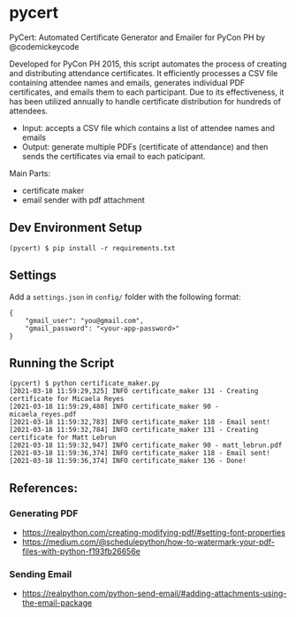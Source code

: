 pycert
======

PyCert: Automated Certificate Generator and Emailer for PyCon PH
by @codemickeycode

Developed for PyCon PH 2015, this script automates the process of creating and distributing attendance certificates. It efficiently processes a CSV file containing attendee names and emails, generates individual PDF certificates, and emails them to each participant. Due to its effectiveness, it has been utilized annually to handle certificate distribution for hundreds of attendees.

- Input: accepts a CSV file which contains a list of attendee names and emails
- Output: generate multiple PDFs (certificate of attendance) and then sends the certificates via email to each paticipant.

Main Parts:

- certificate maker
- email sender with pdf attachment

## Dev Environment Setup
```
(pycert) $ pip install -r requirements.txt
```

## Settings
Add a `settings.json` in `config/` folder with the following format:
```
{
    "gmail_user": "you@gmail.com",
    "gmail_password": "<your-app-password>"
}
```

## Running the Script
```
(pycert) $ python certificate_maker.py
[2021-03-18 11:59:29,325] INFO certificate_maker 131 - Creating certificate for Micaela Reyes
[2021-03-18 11:59:29,480] INFO certificate_maker 90 - micaela_reyes.pdf
[2021-03-18 11:59:32,783] INFO certificate_maker 118 - Email sent!
[2021-03-18 11:59:32,784] INFO certificate_maker 131 - Creating certificate for Matt Lebrun
[2021-03-18 11:59:32,947] INFO certificate_maker 90 - matt_lebrun.pdf
[2021-03-18 11:59:36,374] INFO certificate_maker 118 - Email sent!
[2021-03-18 11:59:36,374] INFO certificate_maker 136 - Done!
```

## References:

### Generating PDF
- https://realpython.com/creating-modifying-pdf/#setting-font-properties
- https://medium.com/@schedulepython/how-to-watermark-your-pdf-files-with-python-f193fb26656e

### Sending Email
- https://realpython.com/python-send-email/#adding-attachments-using-the-email-package

